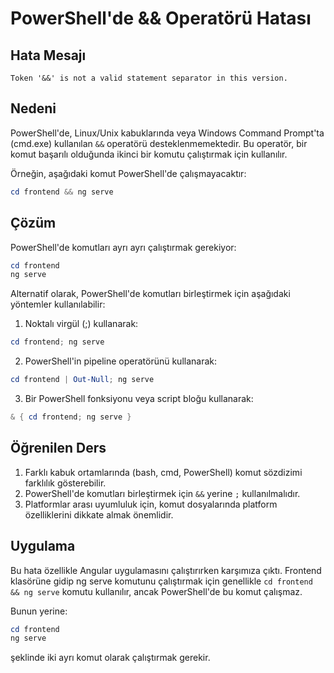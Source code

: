 # PowerShell'de && Operatörü Hatası

## Hata Mesajı

```
Token '&&' is not a valid statement separator in this version.
```

## Nedeni

PowerShell'de, Linux/Unix kabuklarında veya Windows Command Prompt'ta (cmd.exe) kullanılan `&&` operatörü desteklenmemektedir. Bu operatör, bir komut başarılı olduğunda ikinci bir komutu çalıştırmak için kullanılır.

Örneğin, aşağıdaki komut PowerShell'de çalışmayacaktır:

```powershell
cd frontend && ng serve
```

## Çözüm

PowerShell'de komutları ayrı ayrı çalıştırmak gerekiyor:

```powershell
cd frontend
ng serve
```

Alternatif olarak, PowerShell'de komutları birleştirmek için aşağıdaki yöntemler kullanılabilir:

1. Noktalı virgül (;) kullanarak:
```powershell
cd frontend; ng serve
```

2. PowerShell'in pipeline operatörünü kullanarak:
```powershell
cd frontend | Out-Null; ng serve
```

3. Bir PowerShell fonksiyonu veya script bloğu kullanarak:
```powershell
& { cd frontend; ng serve }
```

## Öğrenilen Ders

1. Farklı kabuk ortamlarında (bash, cmd, PowerShell) komut sözdizimi farklılık gösterebilir.
2. PowerShell'de komutları birleştirmek için `&&` yerine `;` kullanılmalıdır.
3. Platformlar arası uyumluluk için, komut dosyalarında platform özelliklerini dikkate almak önemlidir.

## Uygulama

Bu hata özellikle Angular uygulamasını çalıştırırken karşımıza çıktı. Frontend klasörüne gidip ng serve komutunu çalıştırmak için genellikle `cd frontend && ng serve` komutu kullanılır, ancak PowerShell'de bu komut çalışmaz.

Bunun yerine:

```powershell
cd frontend
ng serve
```

şeklinde iki ayrı komut olarak çalıştırmak gerekir. 